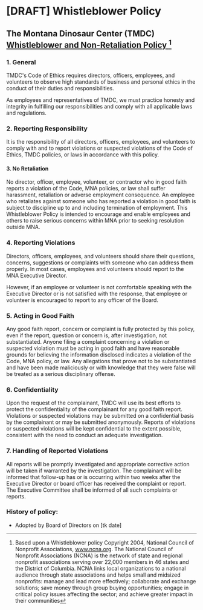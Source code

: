 # \[DRAFT] Whistleblower Policy

## The Montana Dinosaur Center (TMDC) [Whistleblower and Non-Retaliation Policy ](#user-content-fn-1)[^1]

### 1. General&#x20;

TMDC's Code of Ethics requires directors, officers, employees, and volunteers to observe high standards of business and personal ethics in the conduct of their duties and responsibilities.&#x20;

As employees and representatives of TMDC, we must practice honesty and integrity in fulfilling our responsibilities and comply with all applicable laws and regulations.&#x20;

### 2. Reporting Responsibility

It is the responsibility of all directors, officers, employees, and volunteers to comply with and to report violations or suspected violations of the Code of Ethics, TMDC policies, or laws in accordance with this policy.&#x20;

#### 3. No Retaliation

No director, officer, employee, volunteer, or contractor who in good faith reports a violation of the Code, MNA policies, or law shall suffer harassment, retaliation or adverse employment consequence. An employee who retaliates against someone who has reported a violation in good faith is subject to discipline up to and including termination of employment. This Whistleblower Policy is intended to encourage and enable employees and others to raise serious concerns within MNA prior to seeking resolution outside MNA.&#x20;

### 4. Reporting Violations

Directors, officers, employees, and volunteers should share their questions, concerns, suggestions or complaints with someone who can address them properly. In most cases, employees and volunteers should report to the MNA Executive Director.

However, if an employee or volunteer is not comfortable speaking with the Executive Director or is not satisfied with the response, that employee or volunteer is encouraged to report to any officer of the Board.&#x20;

### 5. Acting in Good Faith&#x20;

Any good faith report, concern or complaint is fully protected by this policy, even if the report, question or concern is, after investigation, not substantiated. Anyone filing a complaint concerning a violation or suspected violation must be acting in good faith and have reasonable grounds for believing the information disclosed indicates a violation of the Code, MNA policy, or law. Any allegations that prove not to be substantiated and have been made maliciously or with knowledge that they were false will be treated as a serious disciplinary offense.&#x20;

### 6. Confidentiality&#x20;

Upon the request of the complainant, TMDC will use its best efforts to protect the confidentiality of the complainant for any good faith report. Violations or suspected violations may be submitted on a confidential basis by the complainant or may be submitted anonymously. Reports of violations or suspected violations will be kept confidential to the extent possible, consistent with the need to conduct an adequate investigation.&#x20;

### 7. Handling of Reported Violations

All reports will be promptly investigated and appropriate corrective action will be taken if warranted by the investigation. The complainant will be informed that follow-up has or is occurring within two weeks after the Executive Director or board officer has received the complaint or report. The Executive Committee shall be informed of all such complaints or reports.&#x20;

### History of policy:

* Adopted by Board of Directors on \[tk date]



[^1]: Based upon a Whistleblower policy Copyright 2004, National Council of Nonprofit Associations, www.ncna.org. The National Council of Nonprofit Associations (NCNA) is the network of state and regional nonprofit associations serving over 22,000 members in 46 states and the District of Columbia. NCNA links local organizations to a national audience through state associations and helps small and midsized nonprofits: manage and lead more effectively; collaborate and exchange solutions; save money through group buying opportunities; engage in critical policy issues affecting the sector; and achieve greater impact in their communities
